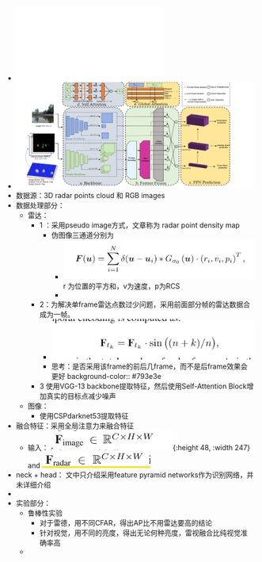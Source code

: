 - ![Cheng-Robust Small Object Detection on the Water Surface thr.pdf](../assets/Cheng-Robust_Small_Object_Detection_on_the_Water_Surface_thr_1653275840195_0.pdf)
- ![image.png](../assets/image_1653275995198_0.png)
- 数据源：3D radar points cloud 和 RGB images
- 数据处理部分：
	- 雷达：
		- 1 ：采用pseudo image方式，文章称为 radar point density map
			- 伪图像三通道分别为
				- ![image.png](../assets/image_1653277346065_0.png)
				  r 为位置的平方和，v为速度，p为RCS
				-
		- 2：为解决单frame雷达点数过少问题，采用前面部分帧的雷达数据合成为一帧。
			- ![image.png](../assets/image_1653277599281_0.png)
			- 思考：是否采用该frame的前后几frame，而不是后frame效果会更好
			  background-color:: #793e3e
		- 3 使用VGG-13 backbone提取特征，然后使用Self-Attention Block增加真实的目标点减少噪声
	- 图像：
		- 使用CSPdarknet53提取特征
- 融合特征：采用全局注意力来融合特征
	- 输入： ![image.png](../assets/image_1653278317421_0.png){:height 48, :width 247} and ![image.png](../assets/image_1653278333318_0.png)
- neck + head： 文中只介绍采用feature pyramid networks作为识别网络，并未详细介绍
-
- 实验部分：
	- 鲁棒性实验
		- 对于雷德，用不同CFAR，得出AP比不用雷达要高的结论
		- 针对视觉，用不同的亮度，得出无论何种亮度，雷视融合比纯视觉准确率高
	-